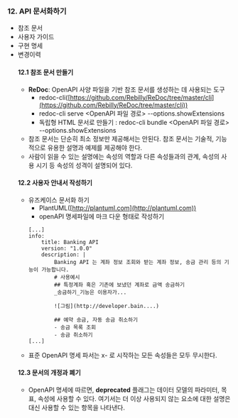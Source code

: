 ### 12. API 문서화하기
- 참조 문서
- 사용자 가이드
- 구현 명세
- 변경이력
    #### 12.1 참조 문서 만들기
    - **ReDoc**: OpenAPI 사양 파일을 기반 참조 문서를 생성하는 데 사용되는 도구
        - redoc-cli([https://github.com/Rebilly/ReDoc/tree/master/cli](https://github.com/Rebilly/ReDoc/tree/master/cli))
        - redoc-cli serve <OpenAPI 파일 경로> --options.showExtensions
        - 독립형 HTML 문서로 만들기 : redoc-cli bundle <OpenAPI 파일 경로> --options.showExtensions
    - 참조 문서는 단순히 최소 정보만 제공해서는 안된다. 참조 문서는 기술적, 기능적으로 유용한 설명과 예제를 제공해야 한다.
    - 사람이 읽을 수 있는 설명에는 속성의 역할과 다른 속성들과의 관계, 속성의 사용 시기 등 속성의 성격이 설명되어 있다.
    #### 12.2 사용자 안내서 작성하기
    - 유즈케이스 문서화 하기
        - PlantUML([http://plantuml.com](http://plantuml.com))
        - openAPI 명세파일에 마크 다운 형태로 작성하기
        ~~~ oas
        [...]
        info:
            title: Banking API
            version: "1.0.0"
            description: |
                Banking API 는 계좌 정보 조회와 받는 계좌 정보, 송금 관리 등의 기능이 가능합니다.
                # 사용예시 
                ## 특정계좌 혹은 기존에 보냈던 계좌로 금액 송금하기
                _송금하기_기능은 이용자가...
                
                ![그림](http://developer.bain....)
      
                ## 예약 송금, 자동 송금 취소하기
                - 송금 목록 조회
                - 송금 취소하기
        [...]
        ~~~
    - 표준 OpenAPI 명세 파서는 x- 로 시작하는 모든 속성들은 모두 무시한다.
    #### 12.3 문서의 개정과 폐기
    - OpenAPI 명세에 따르면, **deprecated** 플래그는 데이터 모델의 파라미터, 목표, 속성에 사용할 수 있다. 여기서는 더 이상 사용되지 않는 요소에 대한 설명은 대신 사용할 수 있는 항목을 나타낸다.